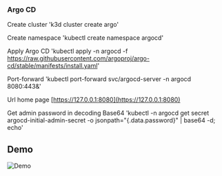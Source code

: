 ### Argo CD 

Create cluster
'k3d cluster create argo'

Create namespace
'kubectl create namespace argocd'
 
Apply Argo CD
'kubectl apply -n argocd -f https://raw.githubusercontent.com/argoproj/argo-cd/stable/manifests/install.yaml'

Port-forward
'kubectl port-forward svc/argocd-server -n argocd 8080:443&'

Url home page
[https://127.0.0.1:8080](https://127.0.0.1:8080)

Get admin password in decoding Base64
'kubectl -n argocd get secret argocd-initial-admin-secret -o jsonpath="{.data.password}" | base64 -d; echo'

## Demo

![Demo](/.data/argo_install.gif)